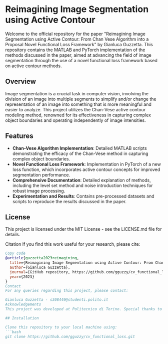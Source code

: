 # Reimagining Image Segmentation using Active Contour

Welcome to the official repository for the paper "Reimagining Image Segmentation using Active Contour: From Chan Vese Algorithm into a Proposal Novel Functional Loss Framework" by Gianluca Guzzetta. This repository contains the MATLAB and PyTorch implementation of the methods discussed in the paper, aimed at advancing the field of image segmentation through the use of a novel functional loss framework based on active contour methods.

## Overview

Image segmentation is a crucial task in computer vision, involving the division of an image into multiple segments to simplify and/or change the representation of an image into something that is more meaningful and easier to analyze. This project utilizes the Chan-Vese active contour modeling method, renowned for its effectiveness in capturing complex object boundaries and operating independently of image intensities.

## Features

- **Chan-Vese Algorithm Implementation**: Detailed MATLAB scripts demonstrating the efficacy of the Chan-Vese method in capturing complex object boundaries.
- **Novel Functional Loss Framework**: Implementation in PyTorch of a new loss function, which incorporates active contour concepts for improved segmentation performance.
- **Comprehensive Documentation**: Detailed explanation of methods, including the level set method and noise introduction techniques for robust image processing.
- **Experimentation and Results**: Contains pre-processed datasets and scripts to reproduce the results discussed in the paper.



## License
This project is licensed under the MIT License - see the LICENSE.md file for details.

Citation
If you find this work useful for your research, please cite:

```bibtex
Copy code
@article{guzzetta2023reimagining,
  title={Reimagining Image Segmentation using Active Contour: From Chan Vese Algorithm into a Proposal Novel Functional Loss Framework},
  author={Gianluca Guzzetta},
  journal={GitHub repository, https://github.com/gguzzy/cv_functional_loss},
  year={2023}
}
Contact
For any queries regarding this project, please contact:

Gianluca Guzzetta - s308449@studenti.polito.it
Acknowledgements
This project was developed at Politecnico di Torino. Special thanks to all the collaborators and supporters who contributed to this research.

## Installation

Clone this repository to your local machine using:
```bash
git clone https://github.com/gguzzy/cv_functional_loss.git
